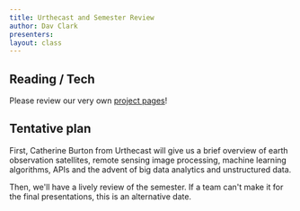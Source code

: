 ```yaml
---
title: Urthecast and Semester Review
author: Dav Clark
presenters:
layout: class
---
```


## Reading / Tech

Please review our very own [project pages](/projects.html)!

## Tentative plan

First, Catherine Burton from Urthecast will give us a brief overview of earth
observation satellites, remote sensing image processing, machine learning
algorithms, APIs and the advent of big data analytics and unstructured data.

Then, we'll have a lively review of the semester. If a team can't make it for
the final presentations, this is an alternative date.
